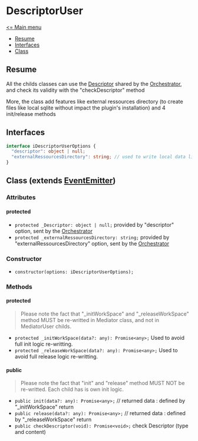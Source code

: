 # DescriptorUser

[<= Main menu](https://github.com/Psychopoulet/node-pluginsmanager-plugin)

* [Resume](#resume)
* [Interfaces](#interfaces)
* [Class](#class-extends-eventemitter)

## Resume

All the childs classes can use the [Descriptor](./Descriptor.md) shared by the [Orchestrator](./Orchestrator.md), and check its validity with the "checkDescriptor" method

More, the class add features like external ressources directory (to create files like local sqlite without impact the plugin's installation) and 4 init/release methods

## Interfaces

```typescript
interface iDescriptorUserOptions {
  "descriptor": object | null;
  "externalRessourcesDirectory": string; // used to write local data like sqlite database, json files, pictures, etc...
}
```

## Class (extends [EventEmitter](https://nodejs.org/api/events.html#events_class_eventemitter))

### Attributes

#### protected

  * ``` protected _Descriptor: object | null; ``` provided by "descriptor" option, sent by the [Orchestrator](./Orchestrator.md)
  * ``` protected _externalRessourcesDirectory: string; ``` provided by "externalRessourcesDirectory" option, sent by the [Orchestrator](./Orchestrator.md)

### Constructor

  * ``` constructor(options: iDescriptorUserOptions); ```

### Methods

#### protected

> Please note the fact that "_initWorkSpace" and "_releaseWorkSpace" method MUST be re-writted in Mediator class, and not in MediatorUser childs.

  * ``` protected _initWorkSpace(data?: any): Promise<any>; ``` Used to avoid full init logic re-writting.
  * ``` protected _releaseWorkSpace(data?: any): Promise<any>; ``` Used to avoid full release logic re-writting.

#### public

> Please note the fact that "init" and "release" method MUST NOT be re-writted. Each child has is own init logic.

  * ``` public init(data?: any): Promise<any>; ``` // returned data : defined by "_initWorkSpace" return
  * ``` public release(data?: any): Promise<any>; ``` // returned data : defined by "_releaseWorkSpace" return
  * ``` public checkDescriptor(void): Promise<void>; ``` check Descriptor (type and content)
